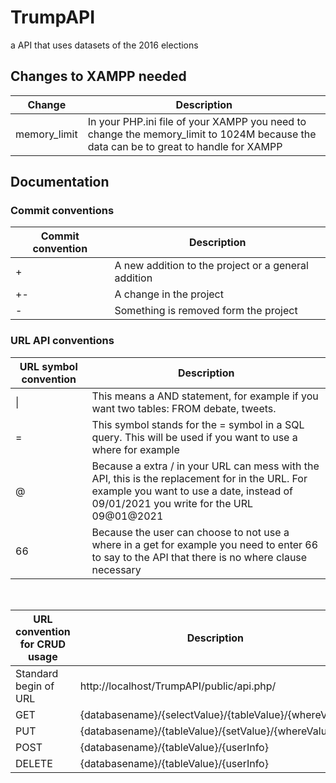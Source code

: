 # TrumpAPI
a API that uses datasets of the 2016  elections

<h2> Changes to XAMPP needed</h2>
<table>
<thead>
<tr>
<th>Change</th>
<th>Description</th>
</tr>
</thead>
<tbody>
 
<tr>
<td>memory_limit</td>
<td>In your PHP.ini file of your XAMPP you need to change the memory_limit to 1024M because the data can be to great to handle for XAMPP</td>
</tr>
</tbody>
</table>

<h2> Documentation</h2>
<h3> Commit conventions</h3>
<table>
<thead>
<tr>
<th>Commit convention</th>
<th>Description</th>
</tr>
</thead>
<tbody>
 
<tr>
<td>+</td>
<td>A new addition to the project or a general addition</td>
</tr>
<tr>
<td>+-</td>
<td>A change in the project</td>
</tr>
<td>-</td>
<td>Something is removed form the project</td>
</tr>
</tbody>
</table>

<h3> URL API conventions</h3>
<table>
<thead>
<tr>
<th>URL symbol convention</th>
<th>Description</th>
</tr>
</thead>
<tbody>
 
<tr>
<td>|</td>
<td>This means a AND statement, for example if you want two tables: FROM debate, tweets.</td>
</tr>
<tr>
<td>=</td>
<td>This symbol stands for the = symbol in a SQL query. This will be used if you want to use a where for example</td>
</tr>
<td>@</td>
<td>Because a extra / in your URL can mess with the API, this is the replacement for in the URL. For example you want to use a date, instead of 09/01/2021 you write for the URL 09@01@2021</td>
</tr>
</tr>
<td>66</td>
<td>Because the user can choose to not use a where in a get for example you need to enter 66 to say to the API that there is no where clause necessary</td>
</tr>
</tbody>
</table>

<br>

<table>
<thead>
<tr>
<th>URL convention for CRUD usage</th>
<th>Description</th>
</tr>
</thead>
<tbody>
 
<tr>
<td>Standard begin of URL</td>
<td>http://localhost/TrumpAPI/public/api.php/</td>
</tr>
<tr>
<td>GET</td>
<td>{databasename}/{selectValue}/{tableValue}/{whereValue}</td>
</tr>
<tr>
<td>PUT</td>
<td>{databasename}/{tableValue}/{setValue}/{whereValue}</td>
</tr>
<tr>
<td>POST</td>
<td>{databasename}/{tableValue}/{userInfo}</td>
</tr>
<tr>
<td>DELETE</td>
<td>{databasename}/{tableValue}/{userInfo}</td>
</tr>
</tbody>
</table>
